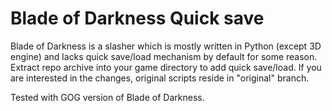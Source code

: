 # Blade of Darkness Quick save

Blade of Darkness is a slasher which is mostly written in Python (except 3D engine) and lacks quick save/load mechanism by default for some reason. Extract repo archive into your game directory to add quick save/load. If you are interested in the changes, original scripts reside in "original" branch.

Tested with GOG version of Blade of Darkness.